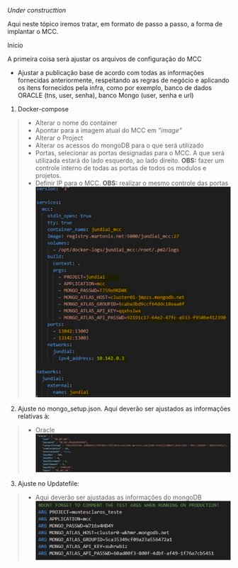 _Under constructtion_

Aqui neste tópico iremos tratar, em formato de passo a passo, a forma de implantar o MCC.


Inicio

A primeira coisa será ajustar os arquivos de configuração do MCC


- Ajustar a publicação base de acordo com todas as informações fornecidas anteriormente, respeitando as regras de negócio e aplicando os itens fornecidos pela infra, como por exemplo, banco de dados ORACLE (tns, user, senha), banco Mongo (user, senha e url)

1. Docker-compose<br>
> - Alterar o nome do container
> - Apontar para a imagem atual do MCC em _"image"_
> - Alterar o Project
> - Alterar os acessos do mongoDB para o que será utilizado
> - Portas, selecionar as portas designadas para o MCC. A que será utilizada estará do lado esquerdo, ao lado direito. **OBS:** fazer um controle interno de todas as portas de todos os modulos e projetos.
> - Definir IP para o MCC. **OBS:** realizar o mesmo controle das portas
![image.png](/.attachments/image-6f093619-405e-474c-ba40-5615bddd3e28.png)<br>
2. Ajuste no mongo_setup.json.
Aqui deverão ser ajustados as informações relativas à:
> - Oracle
>![image.png](/.attachments/image-d4eabd7f-fc10-4ccc-95ac-0fb2959f8797.png)


3. Ajuste no Updatefile:
> - Aqui deverão ser ajustadas as informações do mongoDB
>![image.png](/.attachments/image-0da64411-f27e-4fca-8bbc-197fbe673cb6.png)


